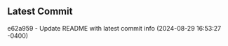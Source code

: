 
## Latest Commit
e62a959 - Update README with latest commit info (2024-08-29 16:53:27 -0400) <Yunxi-Zhou>
